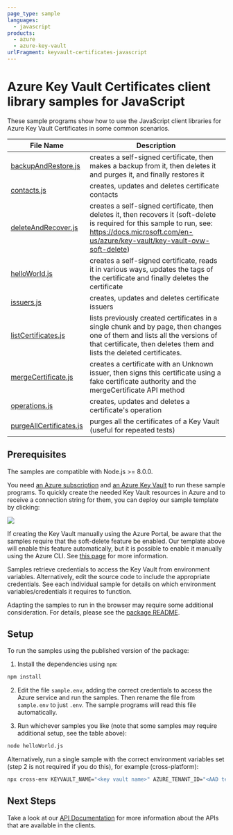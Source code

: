 ```yaml
---
page_type: sample
languages:
  - javascript
products:
  - azure
  - azure-key-vault
urlFragment: keyvault-certificates-javascript
---
```


# Azure Key Vault Certificates client library samples for JavaScript

These sample programs show how to use the JavaScript client libraries for Azure Key Vault Certificates in some common scenarios.

| **File Name**                                  | **Description**                                                                                                                                                                                       |
| ----------------------------------------------- | ------------------------------------------------------------------------------------------------------------------------------------------------------------------------------------------------------ |
| [backupAndRestore.js][backupandrestore]         | creates a self-signed certificate, then makes a backup from it, then deletes it and purges it, and finally restores it                                                                                 |
| [contacts.js][contacts]                         | creates, updates and deletes certificate contacts                                                                                                                                                      |
| [deleteAndRecover.js][deleteandrecover]         | creates a self-signed certificate, then deletes it, then recovers it (soft-delete is required for this sample to run, see: https://docs.microsoft.com/en-us/azure/key-vault/key-vault-ovw-soft-delete) |
| [helloWorld.js][helloworld]                     | creates a self-signed certificate, reads it in various ways, updates the tags of the certificate and finally deletes the certificate                                                                   |
| [issuers.js][issuers]                           | creates, updates and deletes certificate issuers                                                                                                                                                       |
| [listCertificates.js][listcertificates]         | lists previously created certificates in a single chunk and by page, then changes one of them and lists all the versions of that certificate, then deletes them and lists the deleted certificates.    |
| [mergeCertificate.js][mergecertificate]         | creates a certificate with an Unknown issuer, then signs this certificate using a fake certificate authority and the mergeCertificate API method                                                       |
| [operations.js][operations]                     | creates, updates and deletes a certificate's operation                                                                                                                                                 |
| [purgeAllCertificates.js][purgeAllCertificates] | purges all the certificates of a Key Vault (useful for repeated tests)                                                                                                                                  |

## Prerequisites

The samples are compatible with Node.js >= 8.0.0.

You need [an Azure subscription][freesub] and [an Azure Key Vault][azkeyvault] to run these sample programs. To quickly create the needed Key Vault resources in Azure and to receive a connection string for them, you can deploy our sample template by clicking:

[![](http://azuredeploy.net/deploybutton.png)](https://portal.azure.com/#create/Microsoft.Template/uri/https%3A%2F%2Fraw.githubusercontent.com%2FAzure%2Fazure-sdk-for-js%2Fmaster%2Fsdk%2Fkeyvault%2Ftest-resources.json)

If creating the Key Vault manually using the Azure Portal, be aware that the samples require that the soft-delete feature be enabled. Our template above will enable this feature automatically, but it is possible to enable it manually using the Azure CLI. See [this page][kvsoftdelete] for more information.

Samples retrieve credentials to access the Key Vault from environment variables. Alternatively, edit the source code to include the appropriate credentials. See each individual sample for details on which environment variables/credentials it requires to function.

Adapting the samples to run in the browser may require some additional consideration. For details, please see the [package README][package].

## Setup

To run the samples using the published version of the package:

1. Install the dependencies using `npm`:

```bash
npm install
```

2. Edit the file `sample.env`, adding the correct credentials to access the Azure service and run the samples. Then rename the file from `sample.env` to just `.env`. The sample programs will read this file automatically.

3. Run whichever samples you like (note that some samples may require additional setup, see the table above):

```bash
node helloWorld.js
```

Alternatively, run a single sample with the correct environment variables set (step 2 is not required if you do this), for example (cross-platform):

```bash
npx cross-env KEYVAULT_NAME="<key vault name>" AZURE_TENANT_ID="<AAD tenant id>" AZURE_CLIENT_ID="<AAD client id>" AZURE_CLIENT_SECRET="<AAD client secret>" node helloWorld.js
```

## Next Steps

Take a look at our [API Documentation][apiref] for more information about the APIs that are available in the clients.

[backupandrestore]: ./backupAndRestore.js
[contacts]: ./contacts.js
[deleteandrecover]: ./deleteAndRecover.js
[helloworld]: ./helloWorld.js
[issuers]: ./issuers.js
[listcertificates]: ./listCertificates.js
[mergecertificate]: ./mergeCertificate.js
[operations]: ./operations.js
[purgeAllCertificates]: ./purgeAllCertificates.js
[apiref]: https://aka.ms/azsdk/js/docs/ref/keyvault-certificates
[azkeyvault]: https://docs.microsoft.com/azure/key-vault/quick-create-portal
[kvsoftdelete]: https://docs.microsoft.com/azure/key-vault/key-vault-soft-delete-cli
[freesub]: https://azure.microsoft.com/free/
[package]: ../README.md
